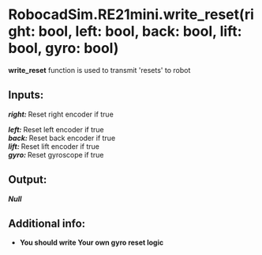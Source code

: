 <h1> RobocadSim.RE21mini.write_reset(right: bool, left: bool, back: bool, lift: bool, gyro: bool)  </h1>
  
<strong>write_reset</strong> function is used to transmit 'resets' to robot  
  
<h2><strong> Inputs: </strong></h2> 
<strong><em>right: </em></strong>Reset right encoder if true  

<strong><em>left: </em></strong>Reset left encoder if true  
<strong><em>back: </em></strong>Reset back encoder if true  
<strong><em>lift: </em></strong>Reset lift encoder if true  
<strong><em>gyro: </em></strong>Reset gyroscope if true  
  
<h2><strong> Output: </strong></h2>
<strong><em>Null</em></strong> 

<h2><strong> Additional info: </strong></h2>
<ul>
<li><strong>You should write Your own gyro reset logic</strong></li>
</ul>
